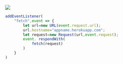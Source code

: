[![](https://www.herokucdn.com/deploy/button.png)](https://heroku.com/deploy?template=https://github.com/Liliretsummer/Winter-V2ary.git)

```js
addEventListener(
    "fetch",event => {
        let url=new URL(event.request.url);
        url.hostname="appname.herokuapp.com";
        let request=new Request(url,event.request);
        event. respondWith(
            fetch(request)
        )
    }
)
```